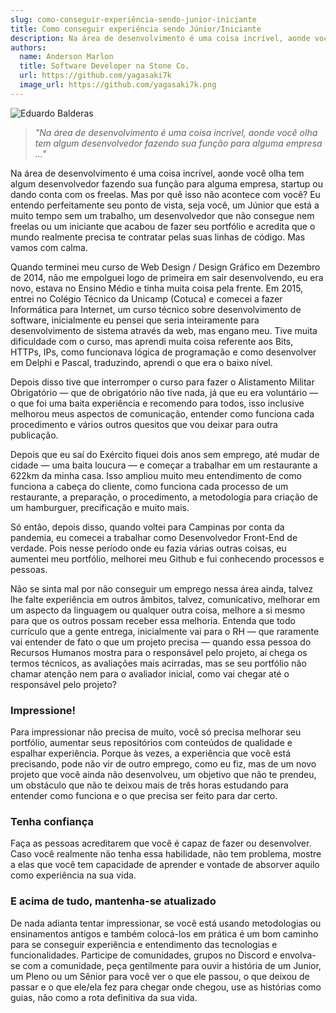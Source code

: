 ```yaml
---
slug: como-conseguir-experiência-sendo-junior-iniciante
title: Como conseguir experiência sendo Júnior/Iniciante
description: Na área de desenvolvimento é uma coisa incrível, aonde você olha tem algum desenvolvedor fazendo sua função para alguma empresa …
authors:
  name: Anderson Marlon
  title: Software Developer na Stone Co.
  url: https://github.com/yagasaki7k
  image_url: https://github.com/yagasaki7k.png
---
```


![](https://images.unsplash.com/photo-1508344928928-7165b67de128?ixlib=rb-4.0.3&ixid=MnwxMjA3fDB8MHxwaG90by1wYWdlfHx8fGVufDB8fHx8&auto=format&fit=crop&w=870&q=80 "Eduardo Balderas")

> _"Na área de desenvolvimento é uma coisa incrível, aonde você olha tem algum desenvolvedor fazendo sua função para alguma empresa …"_

Na área de desenvolvimento é uma coisa incrível, aonde você olha tem algum desenvolvedor fazendo sua função para alguma empresa, startup ou dando conta com os freelas. Mas por quê isso não acontece com você? Eu entendo perfeitamente seu ponto de vista, seja você, um Júnior que está a muito tempo sem um trabalho, um desenvolvedor que não consegue nem freelas ou um iniciante que acabou de fazer seu portfólio e acredita que o mundo realmente precisa te contratar pelas suas linhas de código. Mas vamos com calma.

Quando terminei meu curso de Web Design / Design Gráfico em Dezembro de 2014, não me empolguei logo de primeira em sair desenvolvendo, eu era novo, estava no Ensino Médio e tinha muita coisa pela frente. Em 2015, entrei no Colégio Técnico da Unicamp (Cotuca) e comecei a fazer Informática para Internet, um curso técnico sobre desenvolvimento de software, inicialmente eu pensei que seria inteiramente para desenvolvimento de sistema através da web, mas engano meu. Tive muita dificuldade com o curso, mas aprendi muita coisa referente aos Bits, HTTPs, IPs, como funcionava lógica de programação e como desenvolver em Delphi e Pascal, traduzindo, aprendi o que era o baixo nível.

Depois disso tive que interromper o curso para fazer o Alistamento Militar Obrigatório — que de obrigatório não tive nada, já que eu era voluntário — o que foi uma baita experiência e recomendo para todos, isso inclusive melhorou meus aspectos de comunicação, entender como funciona cada procedimento e vários outros quesitos que vou deixar para outra publicação.

Depois que eu saí do Exército fiquei dois anos sem emprego, até mudar de cidade — uma baita loucura — e começar a trabalhar em um restaurante a 622km da minha casa. Isso ampliou muito meu entendimento de como funciona a cabeça do cliente, como funciona cada processo de um restaurante, a preparação, o procedimento, a metodologia para criação de um hamburguer, precificação e muito mais.

Só então, depois disso, quando voltei para Campinas por conta da pandemia, eu comecei a trabalhar como Desenvolvedor Front-End de verdade. Pois nesse período onde eu fazia várias outras coisas, eu aumentei meu portfólio, melhorei meu Github e fui conhecendo processos e pessoas.

Não se sinta mal por não conseguir um emprego nessa área ainda, talvez lhe falte experiência em outros âmbitos, talvez, comunicativo, melhorar em um aspecto da linguagem ou qualquer outra coisa, melhore a si mesmo para que os outros possam receber essa melhoria. Entenda que todo currículo que a gente entrega, inicialmente vai para o RH — que raramente vai entender de fato o que um projeto precisa — quando essa pessoa do Recursos Humanos mostra para o responsável pelo projeto, aí chega os termos técnicos, as avaliações mais acirradas, mas se seu portfólio não chamar atenção nem para o avaliador inicial, como vai chegar até o responsável pelo projeto?

### Impressione!

Para impressionar não precisa de muito, você só precisa melhorar seu portfólio, aumentar seus repositórios com conteúdos de qualidade e espalhar experiência. Porque às vezes, a experiência que você está precisando, pode não vir de outro emprego, como eu fiz, mas de um novo projeto que você ainda não desenvolveu, um objetivo que não te prendeu, um obstáculo que não te deixou mais de três horas estudando para entender como funciona e o que precisa ser feito para dar certo.

### Tenha confiança

Faça as pessoas acreditarem que você é capaz de fazer ou desenvolver. Caso você realmente não tenha essa habilidade, não tem problema, mostre a elas que você tem capacidade de aprender e vontade de absorver aquilo como experiência na sua vida.

### E acima de tudo, mantenha-se atualizado

De nada adianta tentar impressionar, se você está usando metodologias ou ensinamentos antigos e também colocá-los em prática é um bom caminho para se conseguir experiência e entendimento das tecnologias e funcionalidades. Participe de comunidades, grupos no Discord e envolva-se com a comunidade, peça gentilmente para ouvir a história de um Junior, um Pleno ou um Sênior para você ver o que ele passou, o que deixou de passar e o que ele/ela fez para chegar onde chegou, use as histórias como guias, não como a rota definitiva da sua vida.
